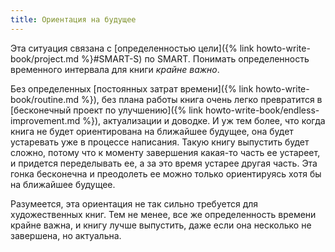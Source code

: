 ```yaml
---
title: Ориентация на будущее
---
```


Эта ситуация связана с [определенностью цели]({% link
howto-write-book/project.md %}#SMART-S) по SMART.  Понимать
определенность временного интервала для книги *крайне важно*.

Без определенных [постоянных затрат времени]({% link howto-write-book/routine.md %}), без плана работы книга очень легко
превратится в [бесконечный проект по улучшению]({% link howto-write-book/endless-improvement.md %}), актуализации и доводке.  И уж тем
более, что когда книга не будет ориентирована на ближайшее будущее,
она будет устаревать уже в процессе написания.  Такую книгу выпустить
будет сложно, потому что к моменту завершения какая-то часть ее
устареет, и придется переделывать ее, а за это время устарее другая
часть.  Эта гонка бесконечна и преодолеть ее можно только ориентируясь
хотя бы на ближайшее будущее.

Разумеется, эта ориентация не так сильно требуется для художественных
книг.  Тем не менее, все же определенность времени крайне важна, и
книгу лучше выпустить, даже если она несколько не завершена, но
актуальна.
